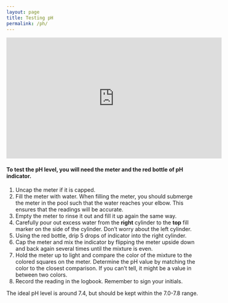 ```yaml
---
layout: page
title: Testing pH
permalink: /ph/
---
```


<iframe width="560" height="315" src="https://www.youtube.com/embed/qiShiSfzh1s" frameborder="0" allowfullscreen></iframe>

#### To test the pH level, you will need the meter and the **red bottle** of pH indicator.

1. Uncap the meter if it is capped.
2. Fill the meter with water. When filling the meter,
you should submerge the meter in the pool such that the water
reaches your elbow. This ensures that the readings will be accurate.
3. Empty the meter to rinse it out and fill it up again the same way.
4. Carefully pour out excess water from the **right** cylinder to the
**top** fill marker on the side of the cylinder. Don’t worry about the left cylinder.
5. Using the red bottle, drip 5 drops of indicator into the right cylinder.
6. Cap the meter and mix the indicator by flipping the meter upside down
and back again several times until the mixture is even.
7. Hold the meter up to light and compare the color of the mixture to the
colored squares on the meter. Determine the pH value by matching the color to the closest
comparison. If you can’t tell, it might be a value in between two colors.
8. Record the reading in the logbook. Remember to sign your initials.

The ideal pH level is around 7.4, but should be kept within the 7.0-7.8 range.
